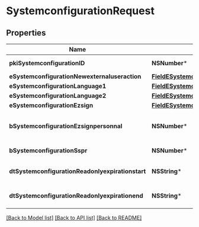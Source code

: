 # SystemconfigurationRequest

## Properties
Name | Type | Description | Notes
------------ | ------------- | ------------- | -------------
**pkiSystemconfigurationID** | **NSNumber*** | The unique ID of the Systemconfiguration | [optional] 
**eSystemconfigurationNewexternaluseraction** | [**FieldESystemconfigurationNewexternaluseraction***](FieldESystemconfigurationNewexternaluseraction.md) |  | 
**eSystemconfigurationLanguage1** | [**FieldESystemconfigurationLanguage1***](FieldESystemconfigurationLanguage1.md) |  | 
**eSystemconfigurationLanguage2** | [**FieldESystemconfigurationLanguage2***](FieldESystemconfigurationLanguage2.md) |  | 
**eSystemconfigurationEzsign** | [**FieldESystemconfigurationEzsign***](FieldESystemconfigurationEzsign.md) |  | [optional] 
**bSystemconfigurationEzsignpersonnal** | **NSNumber*** | Whether if we allow the creation of personal files in eZsign | 
**bSystemconfigurationSspr** | **NSNumber*** | Whether if we allow SSPR | 
**dtSystemconfigurationReadonlyexpirationstart** | **NSString*** | The start date where the system will be in read only | [optional] 
**dtSystemconfigurationReadonlyexpirationend** | **NSString*** | The end date where the system will be in read only | [optional] 

[[Back to Model list]](../README.md#documentation-for-models) [[Back to API list]](../README.md#documentation-for-api-endpoints) [[Back to README]](../README.md)



